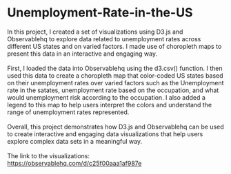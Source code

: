 # Unemployment-Rate-in-the-US
In this project, I created a set of visualizations using D3.js and Observablehq to explore data related to unemployment rates across different US states and on varied factors. I made use of choropleth maps to present this data in an interactive and engaging way.
<br>
<br>
First, I loaded the data into Observablehq using the d3.csv() function. I then used this data to create a choropleth map that color-coded US states based on their unemployment rates over varied factors such as the Unemployment rate in the satates, unemployment rate based on the occupation, and what would unemployment risk according to the occupation. I also added a legend to this map to help users interpret the colors and understand the range of unemployment rates represented.
<br>
<br>
Overall, this project demonstrates how D3.js and Observablehq can be used to create interactive and engaging data visualizations that help users explore complex data sets in a meaningful way.
<br>
<br>
The link to the visualizations: https://observablehq.com/d/c25f00aaa1af987e



